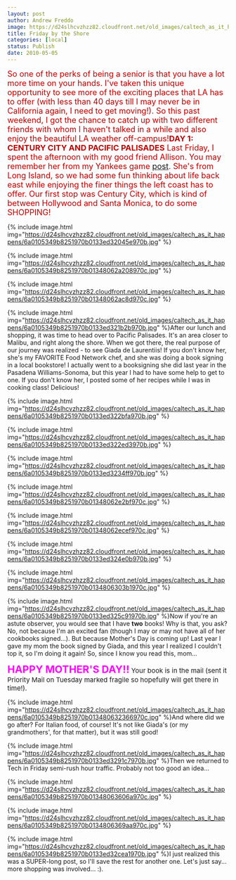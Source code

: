 ```yaml
---
layout: post
author: Andrew Freddo
image: https://d24slhcvzhzz82.cloudfront.net/old_images/caltech_as_it_happens/6a0105349b8251970b013480627f0c970c.jpg
title: Friday by the Shore
categories: [local]
status: Publish
date: 2010-05-05
---
```


<span style="color: #c00000; font-size: 18px;">So one of the perks of being a senior is that you have a lot more time on your hands. I've taken this unique opportunity to see more of the exciting places that LA has to offer (with less than 40 days till I may never be in California again, I need to get moving!). So this past weekend, I got the chance to catch up with two different friends with whom I haven't talked in a while and also enjoy the beautiful LA weather off-campus!**DAY 1: CENTURY CITY AND PACIFIC PALISADES**
Last Friday, I spent the afternoon with my good friend Allison. You may remember her from my Yankees game <a href="https://caltech.typepad.com/caltech_as_it_happens/2009/10/the-yankees-win.html">post</a>. She's from Long Island, so we had some fun thinking about life back east while enjoying the finer things the left coast has to offer. Our first stop was Century City, which is kind of between Hollywood and Santa Monica, to do some SHOPPING!

{% include image.html img="https://d24slhcvzhzz82.cloudfront.net/old_images/caltech_as_it_happens/6a0105349b8251970b0133ed32045e970b.jpg" %}

{% include image.html img="https://d24slhcvzhzz82.cloudfront.net/old_images/caltech_as_it_happens/6a0105349b8251970b01348062a208970c.jpg" %}

{% include image.html img="https://d24slhcvzhzz82.cloudfront.net/old_images/caltech_as_it_happens/6a0105349b8251970b01348062ac8d970c.jpg" %}

{% include image.html img="https://d24slhcvzhzz82.cloudfront.net/old_images/caltech_as_it_happens/6a0105349b8251970b0133ed321b2b970b.jpg" %}After our lunch and shopping, it was time to head over to Pacific Palisades. It's an area closer to Malibu, and right along the shore. When we got there, the real purpose of our journey was realized - to see Giada de Laurentiis! If you don't know her, she's my FAVORITE Food Network chef, and she was doing a book signing in a local bookstore! I actually went to a booksigning she did last year in the Pasadena Williams-Sonoma, but this year I had to have some help to get to one. If you don't know her, I posted some of her recipes while I was in cooking class! Delicious!


{% include image.html img="https://d24slhcvzhzz82.cloudfront.net/old_images/caltech_as_it_happens/6a0105349b8251970b0133ed322bfa970b.jpg" %}

{% include image.html img="https://d24slhcvzhzz82.cloudfront.net/old_images/caltech_as_it_happens/6a0105349b8251970b0133ed322ed3970b.jpg" %}

{% include image.html img="https://d24slhcvzhzz82.cloudfront.net/old_images/caltech_as_it_happens/6a0105349b8251970b0133ed3234ff970b.jpg" %}

{% include image.html img="https://d24slhcvzhzz82.cloudfront.net/old_images/caltech_as_it_happens/6a0105349b8251970b01348062e2bf970c.jpg" %}

{% include image.html img="https://d24slhcvzhzz82.cloudfront.net/old_images/caltech_as_it_happens/6a0105349b8251970b01348062ecef970c.jpg" %}


{% include image.html img="https://d24slhcvzhzz82.cloudfront.net/old_images/caltech_as_it_happens/6a0105349b8251970b0133ed324e0b970b.jpg" %}


{% include image.html img="https://d24slhcvzhzz82.cloudfront.net/old_images/caltech_as_it_happens/6a0105349b8251970b0134806303b1970c.jpg" %}

{% include image.html img="https://d24slhcvzhzz82.cloudfront.net/old_images/caltech_as_it_happens/6a0105349b8251970b0133ed325c91970b.jpg" %}Now if you're an astute observer, you would see that I have **two** books! Why is that, you ask? No, not because I'm an excited fan (though I may or may not have all of her cookbooks signed...). But because Mother's Day is coming up! Last year I gave my mom the book signed by Giada, and this year I realized I couldn't top it, so I'm doing it again! So, since I know you read this, mom...

**<span style="color: #ff00ff; font-size: 23px;"><span style="color: #ff00ff; font-size: 23px;"><span style="font-size: 23px;">HAPPY MOTHER'S DAY!!**<span style="font-size: 15px;"> Your book is in the mail (sent it Priority Mail on Tuesday marked fragile so hopefully will get there in time!).


{% include image.html img="https://d24slhcvzhzz82.cloudfront.net/old_images/caltech_as_it_happens/6a0105349b8251970b013480632366970c.jpg" %}And where did we go after? For Italian food, of course! It's not like Giada's (or my grandmothers', for that matter), but it was still good!


{% include image.html img="https://d24slhcvzhzz82.cloudfront.net/old_images/caltech_as_it_happens/6a0105349b8251970b0133ed3291c7970b.jpg" %}Then we returned to Tech in Friday semi-rush hour traffic. Probably not too good an idea...


{% include image.html img="https://d24slhcvzhzz82.cloudfront.net/old_images/caltech_as_it_happens/6a0105349b8251970b01348063606a970c.jpg" %}

{% include image.html img="https://d24slhcvzhzz82.cloudfront.net/old_images/caltech_as_it_happens/6a0105349b8251970b0134806369aa970c.jpg" %}

{% include image.html img="https://d24slhcvzhzz82.cloudfront.net/old_images/caltech_as_it_happens/6a0105349b8251970b0133ed32cea1970b.jpg" %}I just realized this was a SUPER-long post, so I'll save the rest for another one. Let's just say... more shopping was involved... :).

